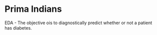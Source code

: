 # Prima Indians
EDA - The objective ois to diagnostically predict whether or not a patient has diabetes.
